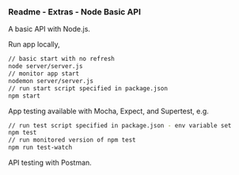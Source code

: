 ### Readme - Extras - Node Basic API

A basic API with Node.js.

Run app locally,

```bash
// basic start with no refresh
node server/server.js
// monitor app start
nodemon server/server.js
// run start script specified in package.json
npm start
```

App testing available with Mocha, Expect, and Supertest, e.g.

```bash
// run test script specified in package.json - env variable set
npm test
// run monitored version of npm test
npm run test-watch
```

API testing with Postman.
